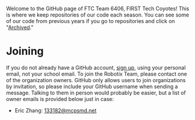 Welcome to the GitHub page of FTC Team 6406, FIRST Tech Coyotes!
This is where we keep repositories of our code each season. You can see some of our code from previous years if you go to repositories and click on "[Archived](https://github.com/orgs/chsRobotix/repositories?type=archived)."

# Joining
If you do not already have a GitHub account, [sign up](https://github.com/signup?ref_cta=Sign+up&ref_loc=header+logged+out&ref_page=%2F&source=header-home), using your personal email, not your school email. To join the Robotix Team, please contact one of the organization owners. GitHub only allows users to join organizations by invitation, so please include your GitHub username when sending a message. Talking to them in person would probably be easier, but a list of owner emails is provided below just in case:
- Eric Zhang: 133182@mcpsmd.net
